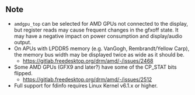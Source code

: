 ## Note
 * `amdgpu_top` can be selected for AMD GPUs not connected to the display, but register reads may cause frequent changes in the gfxoff state. It may have a negative impact on power consumption and display/audio output.
 * On APUs with LPDDR5 memory (e.g. VanGogh, Rembrandt/Yellow Carp), the memory bus width may be displayed twice as wide as it should be.
   * <https://gitlab.freedesktop.org/drm/amd/-/issues/2468>
 * Some AMD GPUs (GFX9 and later?) have some of the CP_STAT bits flipped.
   * <https://gitlab.freedesktop.org/drm/amd/-/issues/2512>
 * Full support for fdinfo requires Linux Kernel v6.1.x or higher.
